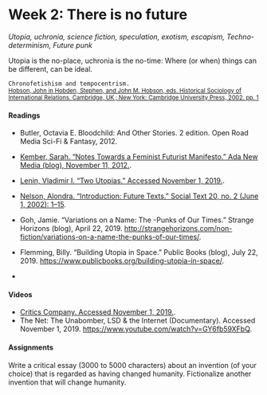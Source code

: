 # Week 2: There is no future
*Utopia, uchronia, science fiction, speculation, exotism, escapism, Techno-determinism, Future punk*

Utopia is the no-place, uchronia is the no-time: Where (or when) things can be different, can be ideal.

`Chronofetishism and tempocentrism.`  
<sup>[Hobson, John in Hobden, Stephen, and John M. Hobson, eds. Historical Sociology of International Relations. Cambridge, UK ; New York: Cambridge University Press, 2002. pp. 1](http://assets.cambridge.org/052180/8707/sample/0521808707ws.pdf)</sup>
 

#### Readings
- Butler, Octavia E. Bloodchild: And Other Stories. 2 edition. Open Road Media Sci-Fi & Fantasy, 2012.
- [Kember, Sarah. “Notes Towards a Feminist Futurist Manifesto.” Ada New Media (blog), November 11, 2012.]( https://adanewmedia.org/2012/11/issue1-kember/).
- [Lenin, Vladimir I. “Two Utopias.” Accessed November 1, 2019.](https://www.marxists.org/archive/lenin/works/1912/oct/00.htm).
- [Nelson, Alondra. “Introduction: Future Texts.” Social Text 20, no. 2 (June 1, 2002): 1–15](https://muse.jhu.edu/article/31931).

- Goh, Jamie. “Variations on a Name: The -Punks of Our Times.” Strange Horizons (blog), April 22, 2019. http://strangehorizons.com/non-fiction/variations-on-a-name-the-punks-of-our-times/.
- Flemming, Billy. “Building Utopia in Space.” Public Books (blog), July 22, 2019. https://www.publicbooks.org/building-utopia-in-space/.
- 


#### Videos
- [Critics Company. Accessed November 1, 2019.](https://www.youtube.com/channel/UComu3ao5983Wpni7R_JcovQ).
- The Net: The Unabomber, LSD & the Internet (Documentary). Accessed November 1, 2019. https://www.youtube.com/watch?v=GY6fb59XFbQ.

#### Assignments
Write a critical essay (3000 to 5000 characters) about an invention (of your choice) that is regarded as having changed humanity. Fictionalize another invention that will change humanity.
